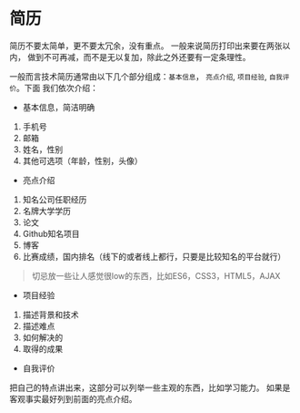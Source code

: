 # 简历

简历不要太简单，更不要太冗余，没有重点。 一般来说简历打印出来要在两张以内，
做到不可再减，而不是无以复加，除此之外还要有一定条理性。

一般而言技术简历通常由以下几个部分组成：`基本信息`， `亮点介绍`, `项目经验`, `自我评价`。下面
我们依次介绍：

- 基本信息，简洁明确

 1. 手机号
 2. 邮箱
 3. 姓名，性别
 4. 其他可选项（年龄，性别，头像）

- 亮点介绍

 1. 知名公司任职经历
 2. 名牌大学学历
 3. 论文
 4. Github知名项目
 5. 博客
 6. 比赛成绩，国内排名（线下的或者线上都行，只要是比较知名的平台就行）

> 切忌放一些让人感觉很low的东西，比如ES6，CSS3，HTML5，AJAX

- 项目经验

 1. 描述背景和技术
 2. 描述难点
 3. 如何解决的
 4. 取得的成果

- 自我评价

把自己的特点讲出来，这部分可以列举一些主观的东西，比如学习能力。
如果是客观事实最好列到前面的亮点介绍。